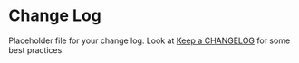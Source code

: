# Change Log
Placeholder file for your change log. Look at [Keep a CHANGELOG](http://keepachangelog.com) for some best practices.
